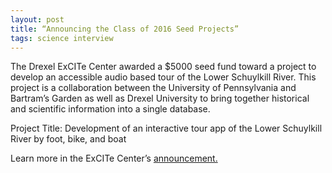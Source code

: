 ```yaml
---
layout: post
title: “Announcing the Class of 2016 Seed Projects”
tags: science interview
---
```


The Drexel ExCITe Center awarded a $5000 seed fund toward a project to develop an accessible audio based tour of the Lower Schuylkill River. This project is a collaboration between the University of Pennsylvania and Bartram’s Garden as well as Drexel University to bring together historical and scientific information into a single database.

Project Title: Development of an interactive tour app of the Lower Schuylkill River by foot, bike, and boat

Learn more in the ExCITe Center’s [announcement.](http://www.drexel.edu/excite/discovery/seedprojects/)